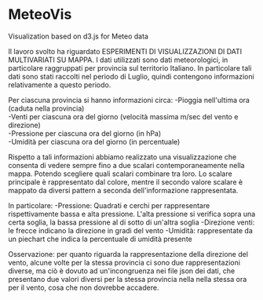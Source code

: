 # MeteoVis

Visualization based on d3.js for Meteo data

Il lavoro svolto ha riguardato ESPERIMENTI DI VISUALIZZAZIONI DI DATI MULTIVARIATI SU MAPPA. I dati utilizzati sono dati meteorologici, in particolare raggruppati per provincia sul territorio Italiano. In particolare tali dati sono stati raccolti nel periodo di Luglio, quindi contengono informazioni relativamente a questo periodo.

Per ciascuna provincia si hanno informazioni circa:
-Pioggia nell'ultima ora (caduta nella provincia)<br/>
-Venti per ciascuna ora del giorno (velocità massima m/sec del vento e direzione)<br/>
-Pressione per ciascuna ora del giorno (in hPa)  <br/>
-Umidità per ciascuna ora del giorno (in percentuale)

Rispetto a tali informazioni abbiamo realizzato una visualizzazione che consenta di vedere sempre fino a due scalari contemporaneamente nella mappa. Potendo scegliere quali scalari combinare tra loro. Lo scalare principale è rappresentato dal colore, mentre il secondo valore scalare è mappato da diversi pattern a seconda dell'informazione rappresentata. 

In particolare:
-Pressione: Quadrati e cerchi per rappresentare rispettivamente bassa e alta pressione. L'alta pressione si verifica sopra una certa soglia, la bassa pressione al di sotto di un'altra soglia
-Direzione venti: le frecce indicano la direzione in gradi del vento
-Umidità: rappresentate da un piechart che indica la percentuale di umidità presente

Osservazione: per quanto riguarda la rappresentazione della direzione del vento, alcune volte per la stessa provincia ci sono due rappresentazioni diverse, ma ciò è dovuto ad un'incongruenza nei file json dei dati, che presentano due valori diversi per la stessa provincia nella nella stessa ora per il vento, cosa che non dovrebbe accadere.

